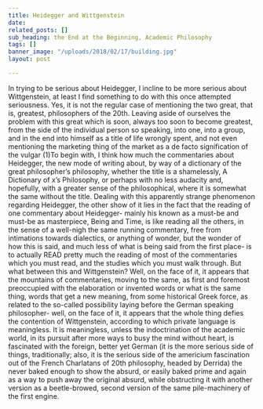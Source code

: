 ```yaml
---
title: Heidegger and Wittgenstein
date: 
related_posts: []
sub_heading: the End at the Beginning, Academic Philosophy
tags: []
banner_image: "/uploads/2018/02/17/building.jpg"
layout: post

---
```

In trying to be serious about Heidegger, I incline to be more serious about Wittgenstein, at least I find something to do with this once attempted seriousness. Yes, it is not the regular case of mentioning the two great, that is, greatest, philosophers of the 20th. Leaving aside of ourselves the problem with this great which is soon, always too soon to become greatest, from the side of the individual person so speaking, into one, into a group, and in the end into himself as a title of life wrongly spent, and not even mentioning the marketing thing of the market as a de facto signification of the vulgar (1)To begin with, I think how much the commentaries about Heidegger, the new mode of writing about, by way of a dictionary of the great philosopher’s philosophy, whether the title is a shamelessly, A Dictionary of x’s Philosophy, or perhaps with no less audacity and, hopefully, with a greater sense of the philosophical, where it is somewhat the same without the title. Dealing with this apparently strange phenomenon regarding Heidegger, the other show of it lies in the fact that the reading of one commentary about Heidegger- mainly his known as a must-be and must-be as masterpiece, Being and Time, is like reading all the others, in the sense of a well-nigh the same running commentary, free from intimations towards dialectics, or anything of wonder, but the wonder of how this is said, and much less of what is being said from the first place- is to actually READ pretty much the reading of most of the commentaries which you must read, and the studies which you must walk through. But what between this and Wittgenstein? Well, on the face of it, it appears that the mountains of commentaries, moving to the same, as first and foremost preoccupied with the elaboration or invented words or what is the same thing, words that get a new meaning, from some historical Greek force, as related to the so-called possibility laying before the German speaking philosopher- well, on the face of it, it appears that the whole thing defies the contention of Wittgenstein, according to which private language is meaningless. It is meaningless, unless the indoctrination of the academic world, in its pursuit after more ways to busy the mind without heart, is fascinated with the foreign, better yet German (it is the more serious side of things, traditionally; also, it is the serious side of the americium fascination out of the French Charlatans of 20th philosophy, headed by Derrida) the never baked enough to show the absurd, or easily baked prime and again as a way to push away the original absurd, while obstructing it with another version as a beetle-browed, second version of the same pile-machinery of the first engine.